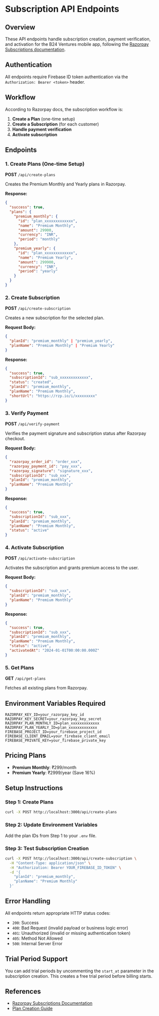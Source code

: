 # Subscription API Endpoints

## Overview
These API endpoints handle subscription creation, payment verification, and activation for the B24 Ventures mobile app, following the [Razorpay Subscriptions documentation](https://razorpay.com/docs/payments/subscriptions/create//#plan).

## Authentication
All endpoints require Firebase ID token authentication via the `Authorization: Bearer <token>` header.

## Workflow
According to Razorpay docs, the subscription workflow is:
1. **Create a Plan** (one-time setup)
2. **Create a Subscription** (for each customer)
3. **Handle payment verification**
4. **Activate subscription**

## Endpoints

### 1. Create Plans (One-time Setup)
**POST** `/api/create-plans`

Creates the Premium Monthly and Yearly plans in Razorpay.

**Response:**
```json
{
  "success": true,
  "plans": {
    "premium_monthly": {
      "id": "plan_xxxxxxxxxxxxx",
      "name": "Premium Monthly",
      "amount": 29900,
      "currency": "INR",
      "period": "monthly"
    },
    "premium_yearly": {
      "id": "plan_xxxxxxxxxxxxx", 
      "name": "Premium Yearly",
      "amount": 299900,
      "currency": "INR",
      "period": "yearly"
    }
  }
}
```

### 2. Create Subscription
**POST** `/api/create-subscription`

Creates a new subscription for the selected plan.

**Request Body:**
```json
{
  "planId": "premium_monthly" | "premium_yearly",
  "planName": "Premium Monthly" | "Premium Yearly"
}
```

**Response:**
```json
{
  "success": true,
  "subscriptionId": "sub_xxxxxxxxxxxxx",
  "status": "created",
  "planId": "premium_monthly",
  "planName": "Premium Monthly",
  "shortUrl": "https://rzp.io/i/xxxxxxxxx"
}
```

### 3. Verify Payment
**POST** `/api/verify-payment`

Verifies the payment signature and subscription status after Razorpay checkout.

**Request Body:**
```json
{
  "razorpay_order_id": "order_xxx",
  "razorpay_payment_id": "pay_xxx",
  "razorpay_signature": "signature_xxx",
  "subscriptionId": "sub_xxx",
  "planId": "premium_monthly",
  "planName": "Premium Monthly"
}
```

**Response:**
```json
{
  "success": true,
  "subscriptionId": "sub_xxx",
  "planId": "premium_monthly",
  "planName": "Premium Monthly",
  "status": "active"
}
```

### 4. Activate Subscription
**POST** `/api/activate-subscription`

Activates the subscription and grants premium access to the user.

**Request Body:**
```json
{
  "subscriptionId": "sub_xxx",
  "planId": "premium_monthly",
  "planName": "Premium Monthly"
}
```

**Response:**
```json
{
  "success": true,
  "subscriptionId": "sub_xxx",
  "planId": "premium_monthly",
  "planName": "Premium Monthly",
  "status": "active",
  "activatedAt": "2024-01-01T00:00:00.000Z"
}
```

### 5. Get Plans
**GET** `/api/get-plans`

Fetches all existing plans from Razorpay.

## Environment Variables Required

```env
RAZORPAY_KEY_ID=your_razorpay_key_id
RAZORPAY_KEY_SECRET=your_razorpay_key_secret
RAZORPAY_PLAN_MONTHLY_ID=plan_xxxxxxxxxxxxx
RAZORPAY_PLAN_YEARLY_ID=plan_xxxxxxxxxxxxx
FIREBASE_PROJECT_ID=your_firebase_project_id
FIREBASE_CLIENT_EMAIL=your_firebase_client_email
FIREBASE_PRIVATE_KEY=your_firebase_private_key
```

## Pricing Plans

- **Premium Monthly**: ₹299/month
- **Premium Yearly**: ₹2999/year (Save 16%)

## Setup Instructions

### Step 1: Create Plans
```bash
curl -X POST http://localhost:3000/api/create-plans
```

### Step 2: Update Environment Variables
Add the plan IDs from Step 1 to your `.env` file.

### Step 3: Test Subscription Creation
```bash
curl -X POST http://localhost:3000/api/create-subscription \
  -H "Content-Type: application/json" \
  -H "Authorization: Bearer YOUR_FIREBASE_ID_TOKEN" \
  -d '{
    "planId": "premium_monthly",
    "planName": "Premium Monthly"
  }'
```

## Error Handling

All endpoints return appropriate HTTP status codes:
- `200`: Success
- `400`: Bad Request (invalid payload or business logic error)
- `401`: Unauthorized (invalid or missing authentication token)
- `405`: Method Not Allowed
- `500`: Internal Server Error

## Trial Period Support

You can add trial periods by uncommenting the `start_at` parameter in the subscription creation. This creates a free trial period before billing starts.

## References
- [Razorpay Subscriptions Documentation](https://razorpay.com/docs/payments/subscriptions/create//#plan)
- [Plan Creation Guide](https://razorpay.com/docs/payments/subscriptions/create//#plan) 
 